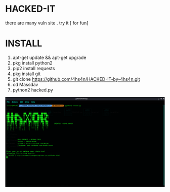 # HACKED-IT

there are many vuln site . try it [ for fun]


# INSTALL
1. apt-get update && apt-get upgrade
2. pkg install python2
3. pip2 install requests
4. pkg install git
5. git clone https://github.com/4hs4n/HACKED-IT-by-4hs4n.git
6. cd Massdav
7. python2 hacked.py

![Screenshot](hacked.png)

